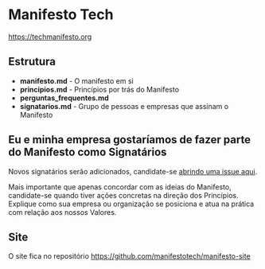 # Manifesto Tech

https://techmanifesto.org

## Estrutura

* **manifesto.md** - O manifesto em si
* **principios.md** - Princípios por trás do Manifesto
* **perguntas_frequentes.md**
* **signatarios.md** - Grupo de pessoas e empresas que assinam o Manifesto

## Eu e minha empresa gostaríamos de fazer parte do Manifesto como Signatários

Novos signatários serão adicionados, candidate-se [abrindo uma issue aqui](https://github.com/manifestotech/manifestotech/issues/new/choose).

Mais importante que apenas concordar com as ideias do Manifesto, candidate-se quando tiver ações concretas na direção dos Princípios. Explique como sua empresa ou organização se posiciona e atua na prática com relação aos nossos Valores.

## Site

O site fica no repositório https://github.com/manifestotech/manifesto-site
